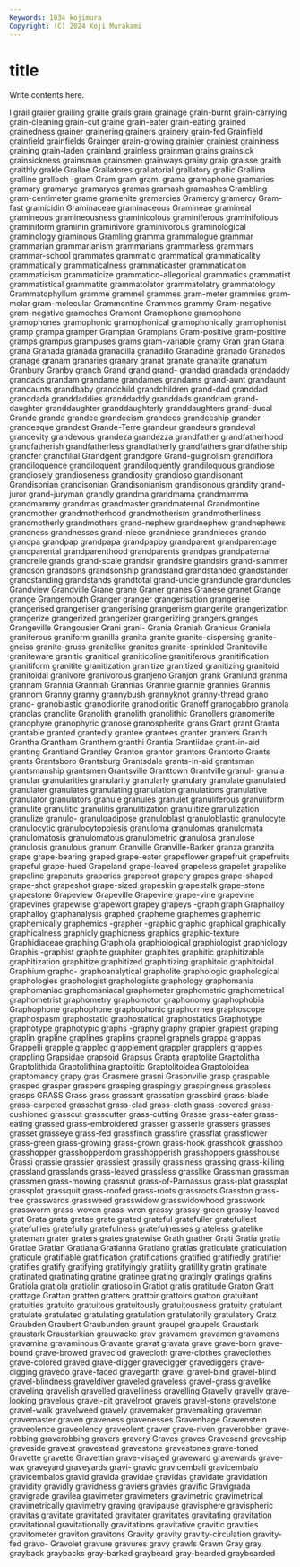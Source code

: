 ```yaml
---
Keywords: 1034 kojimura
Copyright: (C) 2024 Koji Murakami
---
```


# title

Write contents here.



l grail
grailer grailing graille grails grain grainage grain-burnt grain-carrying grain-cleaning grain-cut
graine grain-eater grain-eating grained grainedness grainer grainering grainers grainery grain-fed
Grainfield grainfield grainfields Grainger grain-growing grainier grainiest graininess graining grain-laden
grainland grainless grainman grains grainsick grainsickness grainsman grainsmen grainways grainy
graip graisse graith graithly grakle Grallae Grallatores grallatorial grallatory grallic
Grallina gralline gralloch -gram Gram gram gram. grama gramaphone gramaries
gramary gramarye gramaryes gramas gramash gramashes Grambling gram-centimeter grame gramenite
gramercies Gramercy gramercy Gram-fast gramicidin Graminaceae graminaceous Gramineae gramineal gramineous
gramineousness graminicolous graminiferous graminifolious graminiform graminin graminivore graminivorous graminological graminology
graminous Gramling gramma grammalogue grammar grammarian grammarianism grammarians grammarless grammars
grammar-school grammates grammatic grammatical grammaticality grammatically grammaticalness grammaticaster grammatication grammaticism
grammaticize grammatico-allegorical grammatics grammatist grammatistical grammatite grammatolator grammatolatry grammatology Grammatophyllum
gramme grammel grammes gram-meter grammies gram-molar gram-molecular Grammontine Grammos grammy
Gram-negative gram-negative gramoches Gramont Gramophone gramophone gramophones gramophonic gramophonical gramophonically
gramophonist gramp grampa gramper Grampian Grampians Gram-positive gram-positive gramps grampus
grampuses grams gram-variable gramy Gran gran Grana grana Granada granada
granadilla granadillo Granadine granado Granados granage granam granaries granary granat
granate granatite granatum Granbury Granby granch Grand grand grand- grandad
grandada grandaddy grandads grandam grandame grandames grandams grand-aunt grandaunt grandaunts
grandbaby grandchild grandchildren grand-dad granddad granddada granddaddies granddaddy granddads granddam
grand-daughter granddaughter granddaughterly granddaughters grand-ducal Grande grande grandee grandeeism grandees
grandeeship grander grandesque grandest Grande-Terre grandeur grandeurs grandeval grandevity grandevous
grandeza grandezza grandfather grandfatherhood grandfatherish grandfatherless grandfatherly grandfathers grandfathership grandfer
grandfilial Grandgent grandgore Grand-guignolism grandiflora grandiloquence grandiloquent grandiloquently grandiloquous grandiose
grandiosely grandioseness grandiosity grandioso grandisonant Grandisonian grandisonian Grandisonianism grandisonous grandity
grand-juror grand-juryman grandly grandma grandmama grandmamma grandmammy grandmas grandmaster grandmaternal
Grandmontine grandmother grandmotherhood grandmotherism grandmotherliness grandmotherly grandmothers grand-nephew grandnephew grandnephews
grandness grandnesses grand-niece grandniece grandnieces grando grandpa grandpap grandpapa grandpappy
grandparent grandparentage grandparental grandparenthood grandparents grandpas grandpaternal grandrelle grands grand-scale
grandsir grandsire grandsirs grand-slammer grandson grandsons grandsonship grandstand grandstanded grandstander
grandstanding grandstands grandtotal grand-uncle granduncle granduncles Grandview Grandville Grane grane
Graner granes Granese granet Grange grange Grangemouth Granger granger grangerisation
grangerise grangerised grangeriser grangerising grangerism grangerite grangerization grangerize grangerized grangerizer
grangerizing grangers granges Grangeville Grangousier Grani grani- Grania Graniah Granicus
Graniela graniferous graniform granilla granita granite granite-dispersing granite-gneiss granite-gruss granitelike
granites granite-sprinkled Graniteville graniteware granitic granitical graniticoline granitiferous granitification granitiform
granitite granitization granitize granitized granitizing granitoid granitoidal granivore granivorous granjeno
Granjon grank Granlund granma grannam Grannia Granniah Grannias Grannie grannie
grannies Grannis grannom Granny granny grannybush grannyknot granny-thread grano grano-
granoblastic granodiorite granodioritic Granoff granogabbro granola granolas granolite Granolith granolith
granolithic Granollers granomerite granophyre granophyric granose granospherite grans Grant grant
Granta grantable granted grantedly grantee grantees granter granters Granth Grantha
Grantham Granthem granthi Grantia Grantiidae grant-in-aid granting Grantland Grantley Granton
grantor grantors Grantorto Grants grants Grantsboro Grantsburg Grantsdale grants-in-aid grantsman
grantsmanship grantsmen Grantsville Granttown Grantville granul- granula granular granularities granularity
granularly granulary granulate granulated granulater granulates granulating granulation granulations granulative
granulator granulators granule granules granulet granuliferous granuliform granulite granulitic granulitis
granulitization granulitize granulization granulize granulo- granuloadipose granuloblast granuloblastic granulocyte granulocytic
granulocytopoiesis granuloma granulomas granulomata granulomatosis granulomatous granulometric granulosa granulose granulosis
granulous granum Granville Granville-Barker granza granzita grape grape-bearing graped grape-eater
grapeflower grapefruit grapefruits grapeful grape-hued Grapeland grape-leaved grapeless grapelet grapelike
grapeline grapenuts graperies graperoot grapery grapes grape-shaped grape-shot grapeshot grape-sized
grapeskin grapestalk grape-stone grapestone Grapeview Grapeville Grapevine grape-vine grapevine grapevines
grapewise grapewort grapey grapeys -graph graph Graphalloy graphalloy graphanalysis graphed
grapheme graphemes graphemic graphemically graphemics -grapher -graphic graphic graphical graphically
graphicalness graphicly graphicness graphics graphic-texture Graphidiaceae graphing Graphiola graphiological graphiologist
graphiology Graphis -graphist graphite graphiter graphites graphitic graphitizable graphitization graphitize
graphitized graphitizing graphitoid graphitoidal Graphium grapho- graphoanalytical grapholite graphologic graphological
graphologies graphologist graphologists graphology graphomania graphomaniac graphomaniacal graphometer graphometric graphometrical
graphometrist graphometry graphomotor graphonomy graphophobia Graphophone graphophone graphophonic graphorrhea graphoscope
graphospasm graphostatic graphostatical graphostatics Graphotype graphotype graphotypic graphs -graphy graphy
grapier grapiest graping graplin grapline graplines graplins grapnel grapnels grappa
grappas Grappelli grapple grappled grapplement grappler grapplers grapples grappling Grapsidae
grapsoid Grapsus Grapta graptolite Graptolitha Graptolithida Graptolithina graptolitic Graptolitoidea Graptoloidea
graptomancy grapy gras Grasmere grasni Grasonville grasp graspable grasped grasper
graspers grasping graspingly graspingness graspless grasps GRASS Grass grass grassant
grassation grassbird grass-blade grass-carpeted grasschat grass-clad grass-cloth grass-covered grass-cushioned grasscut
grasscutter grass-cutting Grasse grass-eater grass-eating grassed grass-embroidered grasser grasserie grassers
grasses grasset grasseye grass-fed grassfinch grassfire grassflat grassflower grass-green grass-growing
grass-grown grass-hook grasshook grasshop grasshopper grasshopperdom grasshopperish grasshoppers grasshouse Grassi
grassie grassier grassiest grassily grassiness grassing grass-killing grassland grasslands grass-leaved
grassless grasslike Grassman grassman grassmen grass-mowing grassnut grass-of-Parnassus grass-plat grassplat
grassplot grassquit grass-roofed grass-roots grassroots Grasston grass-tree grasswards grassweed grasswidow
grasswidowhood grasswork grassworm grass-woven grass-wren grassy grassy-green grassy-leaved grat Grata
grata gratae grate grated grateful gratefuller gratefullest gratefullies gratefully gratefulness
gratefulnesses grateless gratelike grateman grater graters grates gratewise Grath grather
Grati Gratia gratia Gratiae Gratian Gratiana Gratianna Gratiano gratias graticulate
graticulation graticule gratifiable gratification gratifications gratified gratifiedly gratifier gratifies gratify
gratifying gratifyingly gratility gratillity gratin gratinate gratinated gratinating gratine gratinee
grating gratingly gratings gratins Gratiola gratiola gratiolin gratiosolin Gratiot gratis
gratitude Graton Gratt grattage Grattan gratten gratters grattoir grattoirs gratton
gratuitant gratuities gratuito gratuitous gratuitously gratuitousness gratuity gratulant gratulate gratulated
gratulating gratulation gratulatorily gratulatory Gratz Graubden Graubert Graubunden graunt graupel
graupels Graustark graustark Graustarkian grauwacke grav gravamem gravamen gravamens gravamina
gravaminous Gravante gravat gravata grave grave-born grave-bound grave-browed graveclod gravecloth
grave-clothes graveclothes grave-colored graved grave-digger gravedigger gravediggers grave-digging gravedo grave-faced
gravegarth gravel gravel-bind gravel-blind gravel-blindness graveldiver graveled graveless gravel-grass gravelike
graveling gravelish gravelled gravelliness gravelling Gravelly gravelly grave-looking gravelous gravel-pit
gravelroot gravels gravel-stone gravelstone gravel-walk gravelweed gravely gravemaker gravemaking graveman
gravemaster graven graveness gravenesses Gravenhage Gravenstein graveolence graveolency graveolent graver
grave-riven graverobber grave-robbing graverobbing gravers gravery Graves graves Gravesend graveship
graveside gravest gravestead gravestone gravestones grave-toned Gravette gravette Gravettian grave-visaged
graveward gravewards grave-wax graveyard graveyards gravi- gravic gravicembali gravicembalo gravicembalos
gravid gravida gravidae gravidas gravidate gravidation gravidity gravidly gravidness graviers
gravies gravific Gravigrada gravigrade gravilea gravimeter gravimeters gravimetric gravimetrical gravimetrically
gravimetry graving gravipause gravisphere gravispheric gravitas gravitate gravitated gravitater gravitates
gravitating gravitation gravitational gravitationally gravitations gravitative gravitic gravities gravitometer graviton
gravitons Gravity gravity gravity-circulation gravity-fed gravo- Gravolet gravure gravures gravy
grawls Grawn Gray gray grayback graybacks gray-barked graybeard gray-bearded graybearded
